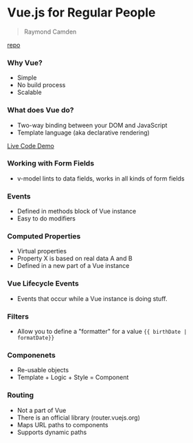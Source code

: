 # Vue.js for Regular People
> Raymond Camden

[repo](https://github.com/cfjedimaster/vue-pres)

### Why Vue? 

- Simple
- No build process
- Scalable

### What does Vue do? 

- Two-way binding between your DOM and JavaScript
- Template language (aka declarative rendering)

[Live Code Demo](https://bit.ly/rayvuedemos)


### Working with Form Fields
- v-model lints to data fields, works in all kinds of form fields

### Events
- Defined in methods block of Vue instance
- Easy to do modifiers

### Computed Properties
- Virtual properties
- Property X is based on real data A and B
- Defined in a new part of a Vue instance

### Vue Lifecycle Events
- Events that occur while a Vue instance is doing stuff. 

### Filters
- Allow you to define a "formatter" for a value
`{{ birthDate | formatDate}}`

### Componenets
- Re-usable objects
- Template + Logic + Style = Component

### Routing
- Not a part of Vue
- There is an official library (router.vuejs.org)
- Maps URL paths to components
- Supports dynamic paths
